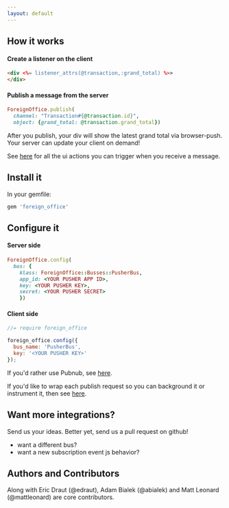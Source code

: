 ```yaml
---
layout: default
---
```


## How it works
#### Create a listener on the client
```html
<div <%= listener_attrs(@transaction,:grand_total) %>>
</div>
```
#### Publish a message from the server
```ruby
ForeignOffice.publish(
  channel: "Transaction#{@transaction.id}",
  object: {grand_total: @transaction.grand_total})
```

After you publish, your div will show the latest grand total via browser-push. Your server can update your client on demand!

See [here](/foreign-office/ui_actions.html) for all the ui actions you can trigger when you receive a message.

## Install it

In your gemfile:

```ruby
gem 'foreign_office'
```

## Configure it

#### Server side
```ruby
ForeignOffice.config(
  bus: {
    klass: ForeignOffice::Busses::PusherBus,
    app_id: <YOUR PUSHER APP ID>,
    key: <YOUR PUSHER KEY>,
    secret: <YOUR PUSHER SECRET>
    })
```
#### Client side

```javascript
//= require foreign_office
```

```javascript
foreign_office.config({
  bus_name: 'PusherBus',
  key: '<YOUR PUSHER KEY>'
});
```
If you'd rather use Pubnub, see [here](/foreign-office/pubnub_config.html).

If you'd like to wrap each publish request so you can background it or instrument it, then see [here](/foreign-office/publish_wrapper.html).

## Want more integrations?
Send us your ideas. Better yet, send us a pull request on github!

* want a different bus?
* want a new subscription event js behavior?


## Authors and Contributors
Along with Eric Draut (@edraut), Adam Bialek (@abialek) and Matt Leonard (@mattleonard) are core contributors.

